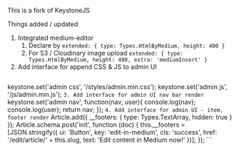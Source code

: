 This is a fork of KeystoneJS

Things added / updated
1. Integrated medium-editor
    1. Declare by `extended: { type: Types.HtmlByMedium, height: 400 }`
    2. For S3 / Cloudinary image upload `extended: { type: Types.HtmlByMedium, height: 400, extra: 'mediumInsert' }`
2. Add interface for append CSS & JS to admin UI
    ```
keystone.set('admin css', '/styles/admin.min.css');
keystone.set('admin js', '/js/admin.min.js');
    ```
3. Add interface for admin UI nav bar render
    ```
keystone.set('admin nav', function(nav, user){
	console.log(nav);
	console.log(user);
	return nav;
});
    ```
4. Add interface for admin UI - item, footer render
    ```
Article.add({
	__footers: { type: Types.TextArray, hidden: true }
});
Article.schema.post('init', function (doc) {
    this.__footers = [JSON.stringify({
    	ui: 'Button',
    	key: 'edit-in-medium',
    	cls: 'success',
    	href: '/edit/article/' + this.slug,
    	text: 'Edit content in Medium now!'
    })];
});
    ```